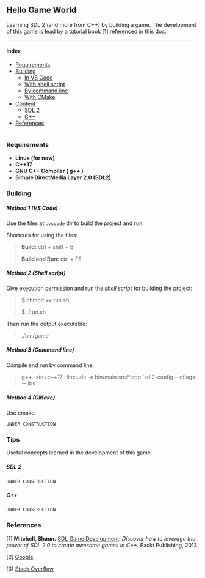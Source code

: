 ## Hello Game World

Learning SDL 2 (and more from C++) by building a game. The development of this game is lead by a tutorial book [[1]](#references) referenced in this doc.

<hr>

#### Index

- [Requirements](#requirements)
- [Building](#building)
  - [In VS Code](#method-1)
  - [With shell script](#method-2)
  - [By command line](#method-3)
  - [With CMake](#method-4)
- [Content](#content)
  - [SDL 2](#sdl-2)
  - [C++](#c++)
- [References](#references)

<hr>

### Requirements

- **Linux (for now)**
- **C++17**
- **GNU C++ Compiler ( g++ )**
- **Simple DirectMedia Layer 2.0 (SDL2)**

### Building

##### Method 1 (VS Code)

Use the files at `.vscode` dir to build the project and run.

Shortcuts for using the files:
> **Build:** ctrl + shift + B
> 
> **Build and Run:** ctrl + F5

##### Method 2 (Shell script)

Give execution permission and run the *shell script* for building the project:

> $ chmod +x run<span/>.sh
> 
> $ ./run.sh

Then run the output executable:

> ./bin/game

##### Method 3 (Command line)

Compile and run by command line:

> g++ -std=c++17 -Iinclude -o bin/main src/*.cpp \`sdl2-config --cflags --libs\`

##### Method 4 (CMake)

Use cmake:

`UNDER CONSTRUCTION`

### Tips

Useful concepts learned in the development of this game.

##### SDL 2

`UNDER CONSTRUCTION`

##### C++

`UNDER CONSTRUCTION`

### References

[1] **Mitchell, Shaun.** [SDL Game Development](https://github.com/kirbyboy/SDL-game-development-source-code): *Discover how to leverage the power of SDL 2.0 to create awesome games in C++*. Packt Publishing, 2013.

[2] [Google](https://www.google.com.br)

[3] [Stack Overflow](https://stackoverflow.com/)
